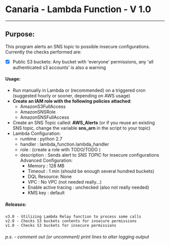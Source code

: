 #   Canaria - Lambda Function - V 1.0
--------------------------------------------------------------------------------
## Purpose:
This program alerts an SNS topic to possible insecure configurations. Currently the checks performed are:
- [x] Public S3 buckets: Any bucket with 'everyone' permissions, any 'all authenticated s3 accounts' is also a warning

#### Usage:
   - Run manually in Lambda or (recommended) on a triggered cron
   (suggested hourly or sooner, depending on AWS usage)
   - **Create an IAM role with the following policies attached**:
      - AmazonS3FullAccess
      - AmazonSNSRole
      - AmazonSNSFullAccess
   - Create an SNS Topic called: **AWS_Alerts** (or if you reuse an existing SNS topic, change the variable **sns_arn** in the script to your topic)
   - Lambda Configuration:
        * runtime : python 2.7
        * handler : lambda_function.lambda_handler
        * role : (create a role with TODO/TODO )
        * description : Sends alert to *SNS TOPIC* for insecure configurations
        Advanced Configuration:
            * Memory : 128 MB
            * Timeout : 1 min (should be enough several hundred buckets)
            * DQL Resource: None
            * VPC : No VPC (not needed really...)
            * Enable active tracing : unchecked (also not really needed)
            * KMS key : default

##### Releases:
    v3.0 - Utilizing Lambda Relay function to process some calls
    v2.0 - Checks S3 buckets contents for insecure permissions
    v1.0 - Checks S3 buckets for insecure permissions

######  p.s. - comment out (or uncomment) print lines to alter logging output
